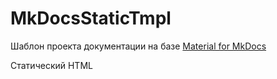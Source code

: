 # MkDocsStaticTmpl

Шаблон проекта документации на базе [Material for MkDocs](https://squidfunk.github.io/mkdocs-material/)

Статический HTML
